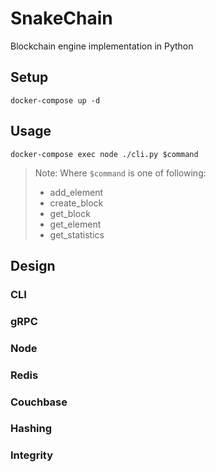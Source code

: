 # SnakeChain

Blockchain engine implementation in Python

## Setup

```
docker-compose up -d
```

## Usage

```
docker-compose exec node ./cli.py $command
```

> Note: Where `$command` is one of following:
> - add_element
> - create_block
> - get_block
> - get_element
> - get_statistics

## Design

### CLI

### gRPC

### Node

### Redis

### Couchbase

### Hashing

### Integrity
